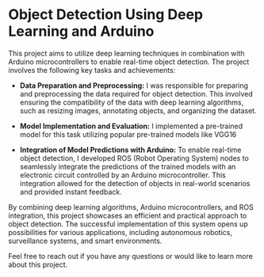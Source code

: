 # Object Detection Using Deep Learning and Arduino

This project aims to utilize deep learning techniques in combination with Arduino microcontrollers to enable real-time object detection. The project involves the following key tasks and achievements:

- **Data Preparation and Preprocessing:** I was responsible for preparing and preprocessing the data required for object detection. This involved ensuring the compatibility of the data with deep learning algorithms, such as resizing images, annotating objects, and organizing the dataset.

- **Model Implementation and Evaluation:** I implemented a pre-trained model for this task utilizing popular pre-trained models like VGG16

- **Integration of Model Predictions with Arduino:** To enable real-time object detection, I developed ROS (Robot Operating System) nodes to seamlessly integrate the predictions of the trained models with an electronic circuit controlled by an Arduino microcontroller. This integration allowed for the detection of objects in real-world scenarios and provided instant feedback.

By combining deep learning algorithms, Arduino microcontrollers, and ROS integration, this project showcases an efficient and practical approach to object detection. The successful implementation of this system opens up possibilities for various applications, including autonomous robotics, surveillance systems, and smart environments.

Feel free to reach out if you have any questions or would like to learn more about this project.
